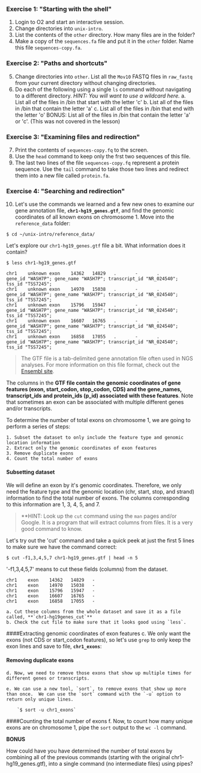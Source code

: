 ### Exercise 1: "Starting with the shell"

1. Login to O2 and start an interactive session.
2. Change directories into `unix-intro`.
3. List the contents of the `other` directory. How many files are in the folder?
4. Make a copy of the `sequences.fa` file and put it in the `other` folder. Name this file `sequences-copy.fa`.


### Exercise 2: "Paths and shortcuts"

5. Change directories into `other`. List all the `Mov10` FASTQ files in `raw_fastq` from your current directory without changing directories.
6. Do each of the following using a single `ls` command without navigating to a different directory. _HINT: You will want to use a wildcard here._
	a. List all of the files in /bin that start with the letter 'c'
	b. List all of the files in /bin that contain the letter 'a'
	c. List all of the files in /bin that end with the letter 'o'
	BONUS: List all of the files in /bin that contain the letter 'a' or 'c'. (This was not covered in the lesson)

### Exercise 3: "Examining files and redirection"

7. Print the contents of `sequences-copy.fq` to the screen. 
8. Use the `head` command to keep only the frst two sequences of this file. 
9. The last two lines of the file `sequences-copy.fq` represent a protein sequence. Use the `tail` command to take those two lines and redirect them into a new file called `protein.fa`.


### Exercise 4: "Searching and redirection"

10. Let's use the commands we learned and a few new ones to examine our gene annotation file, **`chr1-hg19_genes.gtf`**, and find the genomic coordinates of all known exons on chromosome 1. Move into the `reference_data` folder:

`$ cd ~/unix-intro/reference_data/`

Let's explore our `chr1-hg19_genes.gtf` file a bit. What information does it contain?

`$ less chr1-hg19_genes.gtf`

	chr1    unknown exon    14362   14829   .       -       .       gene_id "WASH7P"; gene_name "WASH7P"; transcript_id "NR_024540"; tss_id "TSS7245";
	chr1    unknown exon    14970   15038   .       -       .       gene_id "WASH7P"; gene_name "WASH7P"; transcript_id "NR_024540"; tss_id "TSS7245";
	chr1    unknown exon    15796   15947   .       -       .       gene_id "WASH7P"; gene_name "WASH7P"; transcript_id "NR_024540"; tss_id "TSS7245";
	chr1    unknown exon    16607   16765   .       -       .       gene_id "WASH7P"; gene_name "WASH7P"; transcript_id "NR_024540"; tss_id "TSS7245";
	chr1    unknown exon    16858   17055   .       -       .       gene_id "WASH7P"; gene_name "WASH7P"; transcript_id "NR_024540"; tss_id "TSS7245";

> The GTF file is a tab-delimited gene annotation file often used in NGS analyses. For more information on this file format, check out the [Ensembl site](http://useast.ensembl.org/info/website/upload/gff.html). 

The columns in the **GTF file contain the genomic coordinates of gene features (exon, start_codon, stop_codon, CDS) and the gene_names, transcript_ids and protein_ids (p_id) associated with these features**. Note that sometimes an exon can be associated with multiple different genes and/or transcripts.

To determine the number of total exons on chromosome 1, we are going to perform a series of steps:
	
	1. Subset the dataset to only include the feature type and genomic location information
	2. Extract only the genomic coordinates of exon features
	3. Remove duplicate exons
	4. Count the total number of exons
	
#### Subsetting dataset
We will define an exon by it's genomic coordinates. Therefore, we only need the feature type and the genomic location (chr, start, stop, and strand) information to find the total number of exons. The columns corresponding to this information are 1, 3, 4, 5, and 7. 

> **HINT: Look up the `cut` command using the `man` pages and/or Google. It is a program that will extract columns from files. It is a very good command to know.  

Let's try out the 'cut' command and take a quick peek at just the first 5 lines to make sure we have the command correct:

`$ cut -f1,3,4,5,7 chr1-hg19_genes.gtf | head -n 5`
   
'-f1,3,4,5,7' means to cut these fields (columns) from the dataset.  

	chr1	exon	14362	14829	-
	chr1	exon	14970	15038	-
	chr1	exon	15796	15947	-
	chr1	exon	16607	16765	-
	chr1	exon	16858	17055	-

	a. Cut these columns from the whole dataset and save it as a file called, **`chr1-hg19genes_cut`**
	b. Check the cut file to make sure that it looks good using `less`. 

####Extracting genomic coordinates of exon features
	c. We only want the exons (not CDS or start_codon features), so let's use `grep` to only keep the exon lines and save to file, **`chr1_exons`**:


#### Removing duplicate exons
	d. Now, we need to remove those exons that show up multiple times for different genes or transcripts.    

	e. We can use a new tool, `sort`, to remove exons that show up more than once.  We can use the `sort` command with the `-u` option to return only unique lines.

		`$ sort -u chr1_exons`

####Counting the total number of exons
	f. Now, to count how many unique exons are on chromosome 1, pipe the `sort` output to the `wc -l` command.
    
**BONUS**

How could have you have determined the number of total exons by combining all of the previous commands (starting with the original chr1-hg19_genes.gtf), into a single command (no intermediate files) using pipes?










